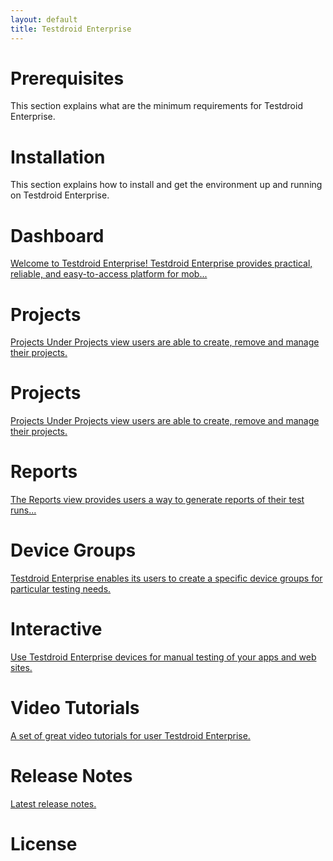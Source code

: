 ```yaml
---
layout: default
title: Testdroid Enterprise
---
```


# Prerequisites

This section explains what are the minimum requirements for Testdroid Enterprise.

# Installation

This section explains how to install and get the environment up and running on Testdroid Enterprise.

# Dashboard

[Welcome to Testdroid Enterprise! Testdroid Enterprise provides practical,
reliable, and easy-to-access platform for mob...](dashboard.html)

# Projects
[Projects Under Projects view users are able to create, remove and
 manage their projects.](admin.html)

# Projects

[Projects Under Projects view users are able to create, remove and
manage their projects.](projects.html)

# Reports

[The Reports view provides users a way to generate reports of
their test runs...](reports.html)

# Device Groups

[Testdroid Enterprise enables its users to create a specific device groups
for particular testing needs.](device_groups.html)

# Interactive

[Use Testdroid Enterprise devices for manual testing of your apps and web sites.](interactive.html)

# Video Tutorials

[A set of great video tutorials for user Testdroid Enterprise.](video_tutorials.html)

# Release Notes

[Latest release notes.](release_notes.html)

# License

